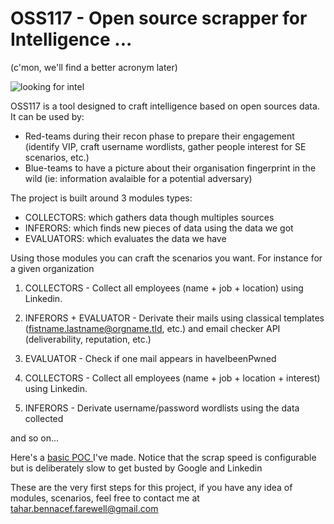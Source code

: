 # OSS117 - Open source scrapper for Intelligence ... 
(c'mon, we'll find a better acronym later)

<img src="https://img.static-smb.be/a/view/q75/w720/h480/2090887/e6c6eddf-3a56-4115-90fd-9d18764c912e-gif.gif" alt="looking for intel"/>

OSS117 is a tool designed to craft intelligence based on open sources data.
It can be used by:
- Red-teams during their recon phase to prepare their engagement (identify VIP, craft username wordlists, gather people interest for SE scenarios, etc.)
- Blue-teams to have a picture about their organisation fingerprint in the wild (ie: information avalaible for a potential adversary)

The project is built around 3 modules types:
- COLLECTORS: which gathers data though multiples sources
- INFERORS: which finds new pieces of data using the data we got
- EVALUATORS: which evaluates the data we have

Using those modules you can craft the scenarios you want. For instance for a given organization
1. COLLECTORS - Collect all employees (name + job + location) using Linkedin. 
2. INFERORS + EVALUATOR - Derivate their mails using classical templates (fistname.lastname@orgname.tld, etc.)
and email checker API (deliverability, reputation, etc.)
3. EVALUATOR - Check if one mail appears in haveIbeenPwned


1. COLLECTORS - Collect all employees (name + job + location + interest) using Linkedin. 
2. INFERORS - Derivate username/password wordlists using the data collected

and so on...


Here's a <a href="https://www.youtube.com/watch?v=elhEocatrdM"> basic POC </a> I've made. 
Notice that the scrap speed is configurable but is deliberately slow to get busted by Google and Linkedin 



These are the very first steps for this project, if you have any idea of modules, scenarios, feel free to contact me at tahar.bennacef.farewell@gmail.com
